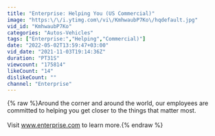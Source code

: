 ```yaml
---
title: "Enterprise: Helping You (US Commercial)"
image: "https:\/\/i.ytimg.com\/vi\/KmhwaubP7Ko\/hqdefault.jpg"
vid_id: "KmhwaubP7Ko"
categories: "Autos-Vehicles"
tags: ["Enterprise:","Helping","Commercial)"]
date: "2022-05-02T13:59:47+03:00"
vid_date: "2021-11-03T19:14:36Z"
duration: "PT31S"
viewcount: "175814"
likeCount: "14"
dislikeCount: ""
channel: "Enterprise"
---
```

{% raw %}Around the corner and around the world, our employees are committed to helping you get closer to the things that matter most. <br /><br />Visit www.enterprise.com to learn more.{% endraw %}
